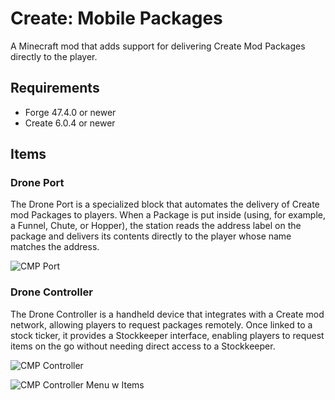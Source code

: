 # Create: Mobile Packages
A Minecraft mod that adds support for delivering Create Mod Packages directly to the player.

## Requirements
- Forge 47.4.0 or newer
- Create 6.0.4 or newer

## Items
### Drone Port
The Drone Port is a specialized block that automates the delivery of Create mod Packages to players. When a Package is put inside (using, for example, a Funnel, Chute, or Hopper), the station reads the address label on the package and delivers its contents directly to the player whose name matches the address.

![CMP Port](https://github.com/user-attachments/assets/8bb60fd0-83b6-4c2b-9802-76d82d9275c9)

### Drone Controller
The Drone Controller is a handheld device that integrates with a Create mod network, allowing players to request packages remotely. Once linked to a stock ticker, it provides a Stockkeeper interface, enabling players to request items on the go without needing direct access to a Stockkeeper.

![CMP Controller](https://github.com/user-attachments/assets/66971b05-8f00-4d8a-a7a0-0f4085c84d59)

![CMP Controller Menu w Items](https://github.com/user-attachments/assets/f98d0df7-6727-4e51-8c46-32739991c172)
